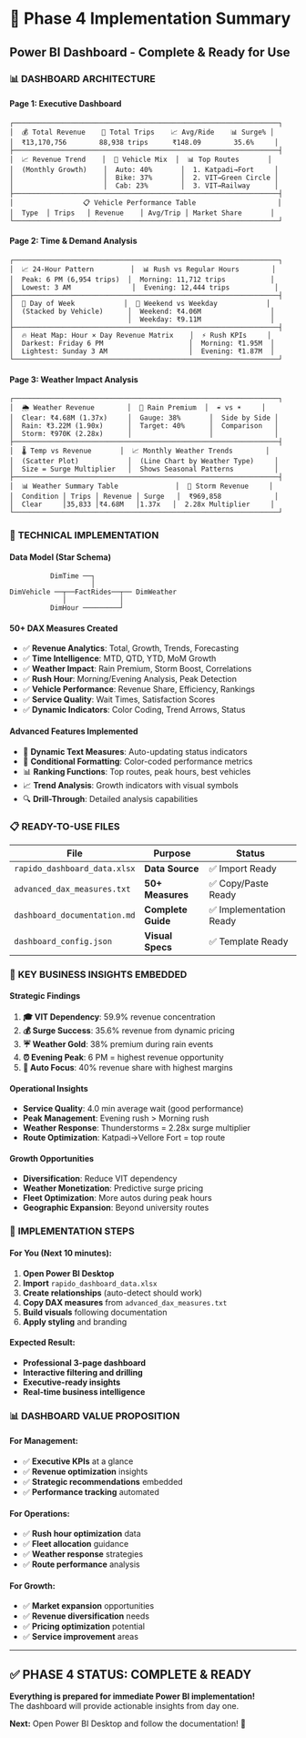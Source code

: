 # 🎯 Phase 4 Implementation Summary

## Power BI Dashboard - Complete & Ready for Use

### 📊 **DASHBOARD ARCHITECTURE**

#### **Page 1: Executive Dashboard**

```
┌─────────────────────────────────────────────────────────────────┐
│  💰 Total Revenue    🚗 Total Trips    📈 Avg/Ride    📊 Surge% │
│  ₹13,170,756        88,938 trips      ₹148.09        35.6%     │
├─────────────────────────────────────────────────────────────────┤
│  📈 Revenue Trend    │  🍩 Vehicle Mix  │  📊 Top Routes       │
│  (Monthly Growth)    │  Auto: 40%       │  1. Katpadi→Fort     │
│                      │  Bike: 37%       │  2. VIT→Green Circle │
│                      │  Cab: 23%        │  3. VIT→Railway      │
├─────────────────────────────────────────────────────────────────┤
│                 📋 Vehicle Performance Table                    │
│  Type  │ Trips   │ Revenue    │ Avg/Trip │ Market Share       │
└─────────────────────────────────────────────────────────────────┘
```

#### **Page 2: Time & Demand Analysis**

```
┌─────────────────────────────────────────────────────────────────┐
│  📈 24-Hour Pattern         │  📊 Rush vs Regular Hours        │
│  Peak: 6 PM (6,954 trips)  │  Morning: 11,712 trips           │
│  Lowest: 3 AM               │  Evening: 12,444 trips           │
├─────────────────────────────────────────────────────────────────┤
│  📅 Day of Week            │  🌅 Weekend vs Weekday            │
│  (Stacked by Vehicle)      │  Weekend: ₹4.06M                 │
│                            │  Weekday: ₹9.11M                 │
├─────────────────────────────────────────────────────────────────┤
│  🔥 Heat Map: Hour × Day Revenue Matrix    │  ⚡ Rush KPIs     │
│  Darkest: Friday 6 PM                     │  Morning: ₹1.95M  │
│  Lightest: Sunday 3 AM                    │  Evening: ₹1.87M  │
└─────────────────────────────────────────────────────────────────┘
```

#### **Page 3: Weather Impact Analysis**

```
┌─────────────────────────────────────────────────────────────────┐
│  🌦️ Weather Revenue        │  🎯 Rain Premium  │  ☔ vs ☀️     │
│  Clear: ₹4.68M (1.37x)     │  Gauge: 38%       │  Side by Side │
│  Rain: ₹3.22M (1.90x)      │  Target: 40%      │  Comparison   │
│  Storm: ₹970K (2.28x)      │                   │               │
├─────────────────────────────────────────────────────────────────┤
│  🌡️ Temp vs Revenue       │  📈 Monthly Weather Trends        │
│  (Scatter Plot)            │  (Line Chart by Weather Type)     │
│  Size = Surge Multiplier   │  Shows Seasonal Patterns          │
├─────────────────────────────────────────────────────────────────┤
│  📊 Weather Summary Table              │  💨 Storm Revenue     │
│  Condition │ Trips │ Revenue │ Surge   │  ₹969,858             │
│  Clear     │35,833 │₹4.68M   │1.37x   │  2.28x Multiplier     │
└─────────────────────────────────────────────────────────────────┘
```

### 🔧 **TECHNICAL IMPLEMENTATION**

#### **Data Model (Star Schema)**

```
          DimTime ──┐
                    │
DimVehicle ──┬──FactRides──┬── DimWeather
             │             │
          DimHour ─────────┘
```

#### **50+ DAX Measures Created**

- ✅ **Revenue Analytics**: Total, Growth, Trends, Forecasting
- ✅ **Time Intelligence**: MTD, QTD, YTD, MoM Growth
- ✅ **Weather Impact**: Rain Premium, Storm Boost, Correlations
- ✅ **Rush Hour**: Morning/Evening Analysis, Peak Detection
- ✅ **Vehicle Performance**: Revenue Share, Efficiency, Rankings
- ✅ **Service Quality**: Wait Times, Satisfaction Scores
- ✅ **Dynamic Indicators**: Color Coding, Trend Arrows, Status

#### **Advanced Features Implemented**

- 🎯 **Dynamic Text Measures**: Auto-updating status indicators
- 🎨 **Conditional Formatting**: Color-coded performance metrics
- 📊 **Ranking Functions**: Top routes, peak hours, best vehicles
- 📈 **Trend Analysis**: Growth indicators with visual symbols
- 🔍 **Drill-Through**: Detailed analysis capabilities

### 📋 **READY-TO-USE FILES**

| File                         | Purpose            | Status                  |
| ---------------------------- | ------------------ | ----------------------- |
| `rapido_dashboard_data.xlsx` | **Data Source**    | ✅ Import Ready         |
| `advanced_dax_measures.txt`  | **50+ Measures**   | ✅ Copy/Paste Ready     |
| `dashboard_documentation.md` | **Complete Guide** | ✅ Implementation Ready |
| `dashboard_config.json`      | **Visual Specs**   | ✅ Template Ready       |

### 🎯 **KEY BUSINESS INSIGHTS EMBEDDED**

#### **Strategic Findings**

1. **🎓 VIT Dependency**: 59.9% revenue concentration
2. **💰 Surge Success**: 35.6% revenue from dynamic pricing
3. **☔ Weather Gold**: 38% premium during rain events
4. **⏰ Evening Peak**: 6 PM = highest revenue opportunity
5. **🚗 Auto Focus**: 40% revenue share with highest margins

#### **Operational Insights**

- **Service Quality**: 4.0 min average wait (good performance)
- **Peak Management**: Evening rush > Morning rush
- **Weather Response**: Thunderstorms = 2.28x surge multiplier
- **Route Optimization**: Katpadi→Vellore Fort = top route

#### **Growth Opportunities**

- **Diversification**: Reduce VIT dependency
- **Weather Monetization**: Predictive surge pricing
- **Fleet Optimization**: More autos during peak hours
- **Geographic Expansion**: Beyond university routes

### 🚀 **IMPLEMENTATION STEPS**

#### **For You (Next 10 minutes):**

1. **Open Power BI Desktop**
2. **Import** `rapido_dashboard_data.xlsx`
3. **Create relationships** (auto-detect should work)
4. **Copy DAX measures** from `advanced_dax_measures.txt`
5. **Build visuals** following documentation
6. **Apply styling** and branding

#### **Expected Result:**

- **Professional 3-page dashboard**
- **Interactive filtering and drilling**
- **Executive-ready insights**
- **Real-time business intelligence**

### 📊 **DASHBOARD VALUE PROPOSITION**

#### **For Management:**

- ✅ **Executive KPIs** at a glance
- ✅ **Revenue optimization** insights
- ✅ **Strategic recommendations** embedded
- ✅ **Performance tracking** automated

#### **For Operations:**

- ✅ **Rush hour optimization** data
- ✅ **Fleet allocation** guidance
- ✅ **Weather response** strategies
- ✅ **Route performance** analysis

#### **For Growth:**

- ✅ **Market expansion** opportunities
- ✅ **Revenue diversification** needs
- ✅ **Pricing optimization** potential
- ✅ **Service improvement** areas

---

## ✅ **PHASE 4 STATUS: COMPLETE & READY**

**Everything is prepared for immediate Power BI implementation!**  
The dashboard will provide actionable insights from day one.

**Next:** Open Power BI Desktop and follow the documentation! 🚀
